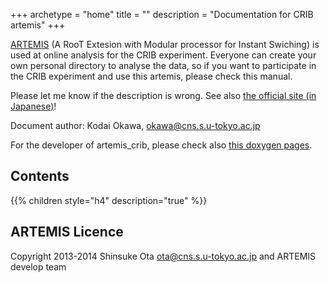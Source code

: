 +++
archetype = "home"
title = ""
description = "Documentation for CRIB artemis"
+++

[ARTEMIS](https://github.com/artemis-dev/artemis) (A RooT Extesion with Modular processor for Instant Swiching)
is used at online analysis for the CRIB experiment.
Everyone can create your own personal directory to analyse the data,
so if you want to participate in the CRIB experiment and use this artemis, please check this manual.

Please let me know if the description is wrong.
See also [the official site (in Japanese)](https://artemis-dev.github.io/ja/)!

Document author: Kodai Okawa, <okawa@cns.s.u-tokyo.ac.jp>

For the developer of artemis_crib, please check also [this doxygen pages](docs/html).

## Contents

{{% children style="h4" description="true" %}}

## ARTEMIS Licence

Copyright 2013-2014 Shinsuke Ota <ota@cns.s.u-tokyo.ac.jp> and ARTEMIS develop team

